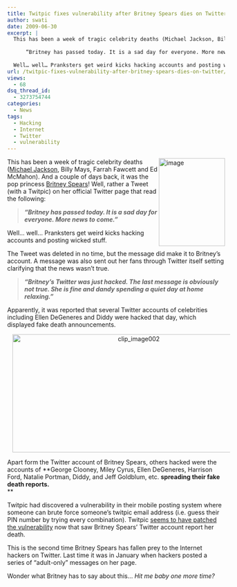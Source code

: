 ```yaml
---
title: Twitpic fixes vulnerability after Britney Spears dies on Twitter!
author: swati
date: 2009-06-30
excerpt: |
  This has been a week of tragic celebrity deaths (Michael Jackson, Billy Mays, Farrah Fawcett and Ed McMahon). And a couple of days back, it was the pop princess Britney Spears! Well, rather a Tweet (with a Twitpic) on her official Twitter page that read the following:
  
      “Britney has passed today. It is a sad day for everyone. More news to come.”
  
  Well… well… Pranksters get weird kicks hacking accounts and posting wicked stuff.
url: /twitpic-fixes-vulnerability-after-britney-spears-dies-on-twitter/
views:
  - 68
dsq_thread_id:
  - 3273754744
categories:
  - News
tags:
  - Hacking
  - Internet
  - Twitter
  - vulnerability
---
```

<img class="alignright wp-image-50025" style="border: 0pt none;margin-left: 0px;margin-right: 0px" src="http://cdn.devilsworkshop.org/files/2009/06/image73.png" border="0" alt="image" width="153" height="203" align="right" /> This has been a week of tragic celebrity deaths ([Michael Jackson][1], Billy Mays, Farrah Fawcett and Ed McMahon). And a couple of days back, it was the pop princess <a href="http://twitter.com/BritneySpears" onclick="_gaq.push(['_trackEvent', 'outbound-article', 'http://twitter.com/BritneySpears', 'Britney Spears']);" >Britney Spears</a>! Well, rather a Tweet (with a Twitpic) on her official Twitter page that read the following:

> ***“Britney has passed today. It is a sad day for everyone. More news to come.”***

Well… well… Pranksters get weird kicks hacking accounts and posting wicked stuff.

The Tweet was deleted in no time, but the message did make it to Britney’s account. A message was also sent out her fans through Twitter itself setting clarifying that the news wasn’t true.

> ***“Britney’s Twitter was just hacked. The last message is obviously not true. She is fine and dandy spending a quiet day at home relaxing.”***

Apparently, it was reported that several Twitter accounts of celebrities including Ellen DeGeneres and Diddy were hacked that day, which displayed fake death announcements.

<p style="text-align: center">
  <img class="aligncenter" style="border: 0pt none" src="http://cdn.devilsworkshop.org/files/2009/06/clip-image00245.jpg" border="0" alt="clip_image002" hspace="12" width="569" height="273" />
</p>

Apart form the Twitter account of Britney Spears, others hacked were the accounts of **George Clooney, Miley Cyrus, Ellen DeGeneres, Harrison Ford, Natalie Portman, Diddy, and Jeff Goldblum, etc. **spreading their fake death reports.**  
**

Twitpic had discovered a vulnerability in their mobile posting system where someone can brute force someone&#8217;s twitpic email address (i.e. guess their PIN number by trying every combination). Twitpic <a href="http://search.twitter.com/search?q=+brute+OR+vulnerability+from:twitpic" onclick="_gaq.push(['_trackEvent', 'outbound-article', 'http://search.twitter.com/search?q=+brute+OR+vulnerability+from:twitpic', 'seems to have patched the vulnerability']);" >seems to have patched the vulnerability</a> now that saw Britney Spears’ Twitter account report her death.

This is the second time Britney Spears has fallen prey to the Internet hackers on Twitter. Last time it was in January when hackers posted a series of &#8220;adult-only&#8221; messages on her page.

Wonder what Britney has to say about this… *Hit me baby one more time?*

[ ][2]

 [1]: http://devilsworkshop.org/michael-jackson-search-overflow-triggered-malware-alert-on-google/
 [2]: http://cdn.devilsworkshop.org/files/2009/06/clip-image00246.jpg
